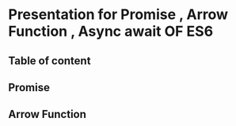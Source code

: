 # Presentation for Promise , Arrow Function , Async await OF ES6


## Table of content 




## Promise 
## Arrow Function